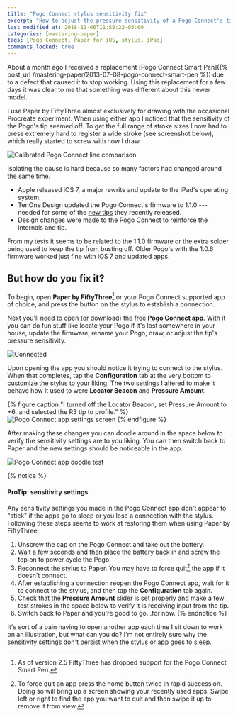 ```yaml
---
title: "Pogo Connect stylus sensitivity fix"
excerpt: "How to adjust the pressure sensitivity of a Pogo Connect's tip with firmware v1.1.0."
last_modified_at: 2018-11-06T11:59:22-05:00
categories: [mastering-paper]
tags: [Pogo Connect, Paper for iOS, stylus, iPad]
comments_locked: true
---
```


About a month ago I received a replacement [Pogo Connect Smart Pen]({% post_url /mastering-paper/2013-07-08-pogo-connect-smart-pen %}) due to a defect that caused it to stop working. Using this replacement for a few days it was clear to me that something was different about this newer model.

I use Paper by FiftyThree almost exclusively for drawing with the occasional Procreate experiment. When using either app I noticed that the sensitivity of the Pogo's tip seemed off. To get the full range of stroke sizes I now had to press extremely hard to register a wide stroke (see screenshot below), which really started to screw with how I draw.

![Calibrated Pogo Connect line comparison](/assets/images/pogo-connect-sensitivity-lines.jpg)

Isolating the cause is hard because so many factors had changed around the same time.

* Apple released iOS 7, a major rewrite and update to the iPad's operating system.
* TenOne Design updated the Pogo Connect's firmware to 1.1.0 --- needed for some of the [new tips](http://tenonedesign.com/connect.php) they recently released.
* Design changes were made to the Pogo Connect to reinforce the internals and tip.

From my tests it seems to be related to the 1.1.0 firmware or the extra solder being used to keep the tip from busting off. Older Pogo's with the 1.0.6 firmware worked just fine with iOS 7 and updated apps.

## But how do you fix it?

To begin, open **Paper by FiftyThree**[^pogo-paper] or your Pogo Connect supported app of choice, and press the button on the stylus to establish a connection.

[^pogo-paper]: As of version 2.5 FiftyThree has dropped support for the Pogo Connect Smart Pen.

Next you'll need to open (or download) the free [**Pogo Connect app**](https://itunes.apple.com/us/app/pogo-connect/id566688179?mt=8&at=11l5Vp&ct=website). With it you can do fun stuff like locate your Pogo if it's lost somewhere in your house, update the firmware, rename your Pogo, draw, or adjust the tip's pressure sensitivity.

![Connected](/assets/images/pogo-connect-app-connecting.jpg)

Upon opening the app you should notice it trying to connect to the stylus. When that completes, tap the **Configuration** tab at the very bottom to customize the stylus to your liking. The two settings I altered to make it behave how it used to were **Locator Beacon** and **Pressure Amount**.

{% figure caption:"I turned off the Locator Beacon, set Pressure Amount to +6, and selected the R3 tip to profile." %}
![Pogo Connect app settings screen](/assets/images/pogo-connect-app-settings.jpg)
{% endfigure %}

After making these changes you can doodle around in the space below to verify the sensitivity settings are to you liking. You can then switch back to Paper and the new settings should be noticeable in the app.

![Pogo Connect app doodle test](/assets/images/pogo-connect-app-doodle.jpg)

{% notice %}
#### ProTip: sensitivity settings

Any sensitivity settings you made in the Pogo Connect app don't appear to "stick" if the apps go to sleep or you lose a connection with the stylus. Following these steps seems to work at restoring them when using Paper by FiftyThree:

1. Unscrew the cap on the Pogo Connect and take out the battery.
2. Wait a few seconds and then place the battery back in and screw the top on to power cycle the Pogo.
3. Reconnect the stylus to Paper. You may have to force quit[^force-quit] the app if it doesn't connect.
4. After establishing a connection reopen the Pogo Connect app, wait for it to connect to the stylus, and then tap the **Configuration** tab again.
5. Check that the **Pressure Amount** slider is set properly and make a few test strokes in the space below to verify it is receiving input from the tip.
6. Switch back to Paper and you're good to go...for now.
{% endnotice %}

[^force-quit]: To force quit an app press the home button twice in rapid succession. Doing so will bring up a screen showing your recently used apps. Swipe left or right to find the app you want to quit and then swipe it up to remove it from view.

It's sort of a pain having to open another app each time I sit down to work on an illustration, but what can you do? I'm not entirely sure why the sensitivity settings don't persist when the stylus or app goes to sleep.

